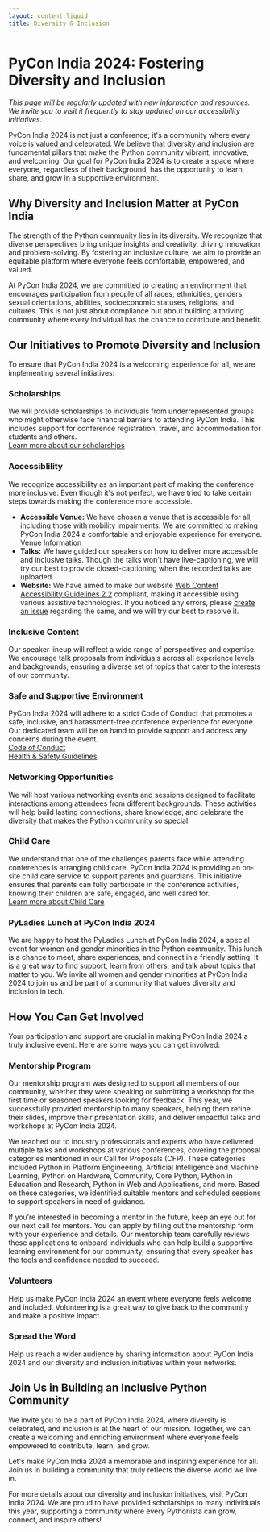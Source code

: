 ```yaml
---
layout: content.liquid
title: Diversity & Inclusion
---
```


# PyCon India 2024: Fostering Diversity and Inclusion

*This page will be regularly updated with new information and resources. We invite you to visit it frequently to stay updated on our accessibility initiatives.*

PyCon India 2024 is not just a conference; it's a community where every voice is valued and celebrated. We believe that diversity and inclusion are fundamental pillars that make the Python community vibrant, innovative, and welcoming. Our goal for PyCon India 2024 is to create a space where everyone, regardless of their background, has the opportunity to learn, share, and grow in a supportive environment.

## Why Diversity and Inclusion Matter at PyCon India

The strength of the Python community lies in its diversity. We recognize that diverse perspectives bring unique insights and creativity, driving innovation and problem-solving. By fostering an inclusive culture, we aim to provide an equitable platform where everyone feels comfortable, empowered, and valued.

At PyCon India 2024, we are committed to creating an environment that encourages participation from people of all races, ethnicities, genders, sexual orientations, abilities, socioeconomic statuses, religions, and cultures. This is not just about compliance but about building a thriving community where every individual has the chance to contribute and benefit.

## Our Initiatives to Promote Diversity and Inclusion

To ensure that PyCon India 2024 is a welcoming experience for all, we are implementing several initiatives:

### Scholarships
We will provide scholarships to individuals from underrepresented groups who might otherwise face financial barriers to attending PyCon India. This includes support for conference registration, travel, and accommodation for students and others.  
[Learn more about our scholarships](https://in.pycon.org/2024/scholarship/)

### Accessiblility
We recognize accessibility as an important part of making the conference more inclusive. Even though it's not perfect, we have tried to take certain steps towards making the conference more accessible.

- **Accessible Venue:** We have chosen a venue that is accessible for all, including those with mobility impairments. We are committed to making PyCon India 2024 a comfortable and enjoyable experience for everyone. [Venue Information](https://in.pycon.org/2024/venue/)
- **Talks:** We have guided our speakers on how to deliver more accessible and inclusive talks. Though the talks won't have live-captioning, we will try our best to provide closed-captioning when the recorded talks are uploaded.
- **Website:** We have aimed to make our website [Web Content Accessibility Guidelines 2.2](https://www.w3.org/TR/WCAG22/) compliant, making it accessible using various assistive technologies. If you noticed any errors, please [create an issue](https://github.com/pythonindia/inpycon2024/issues/new) regarding the same, and we will try our best to resolve it.

### Inclusive Content
Our speaker lineup will reflect a wide range of perspectives and expertise. We encourage talk proposals from individuals across all experience levels and backgrounds, ensuring a diverse set of topics that cater to the interests of our community.

### Safe and Supportive Environment
PyCon India 2024 will adhere to a strict Code of Conduct that promotes a safe, inclusive, and harassment-free conference experience for everyone. Our dedicated team will be on hand to provide support and address any concerns during the event.  
[Code of Conduct](https://in.pycon.org/2024/code-of-conduct/)  
[Health & Safety Guidelines](https://in.pycon.org/2024/health-safety-guidelines/)

### Networking Opportunities
We will host various networking events and sessions designed to facilitate interactions among attendees from different backgrounds. These activities will help build lasting connections, share knowledge, and celebrate the diversity that makes the Python community so special.

### Child Care
We understand that one of the challenges parents face while attending conferences is arranging child care. PyCon India 2024 is providing an on-site child care service to support parents and guardians. This initiative ensures that parents can fully participate in the conference activities, knowing their children are safe, engaged, and well cared for.  
[Learn more about Child Care](https://in.pycon.org/2024/childcare/)

### PyLadies Lunch at PyCon India 2024
We are happy to host the PyLadies Lunch at PyCon India 2024, a special event for women and gender minorities in the Python community. This lunch is a chance to meet, share experiences, and connect in a friendly setting. It is a great way to find support, learn from others, and talk about topics that matter to you. We invite all women and gender minorities at PyCon India 2024 to join us and be part of a community that values diversity and inclusion in tech.

## How You Can Get Involved

Your participation and support are crucial in making PyCon India 2024 a truly inclusive event. Here are some ways you can get involved:

### Mentorship Program

Our mentorship program was designed to support all members of our community, whether they were speaking or submitting a workshop for the first time or seasoned speakers looking for feedback. This year, we successfully provided mentorship to many speakers, helping them refine their slides, improve their presentation skills, and deliver impactful talks and workshops at PyCon India 2024.

We reached out to industry professionals and experts who have delivered multiple talks and workshops at various conferences, covering the proposal categories mentioned in our Call for Proposals (CFP). These categories included Python in Platform Engineering, Artificial Intelligence and Machine Learning, Python on Hardware, Community, Core Python, Python in Education and Research, Python in Web and Applications, and more. Based on these categories, we identified suitable mentors and scheduled sessions to support speakers in need of guidance.

If you’re interested in becoming a mentor in the future, keep an eye out for our next call for mentors. You can apply by filling out the mentorship form with your experience and details. Our mentorship team carefully reviews these applications to onboard individuals who can help build a supportive learning environment for our community, ensuring that every speaker has the tools and confidence needed to succeed.

### Volunteers
Help us make PyCon India 2024 an event where everyone feels welcome and included. Volunteering is a great way to give back to the community and make a positive impact.

### Spread the Word
Help us reach a wider audience by sharing information about PyCon India 2024 and our diversity and inclusion initiatives within your networks.

## Join Us in Building an Inclusive Python Community

We invite you to be a part of PyCon India 2024, where diversity is celebrated, and inclusion is at the heart of our mission. Together, we can create a welcoming and enriching environment where everyone feels empowered to contribute, learn, and grow.

Let's make PyCon India 2024 a memorable and inspiring experience for all. Join us in building a community that truly reflects the diverse world we live in.

For more details about our diversity and inclusion initiatives, visit PyCon India 2024. We are proud to have provided scholarships to many individuals this year, supporting a community where every Pythonista can grow, connect, and inspire others!
